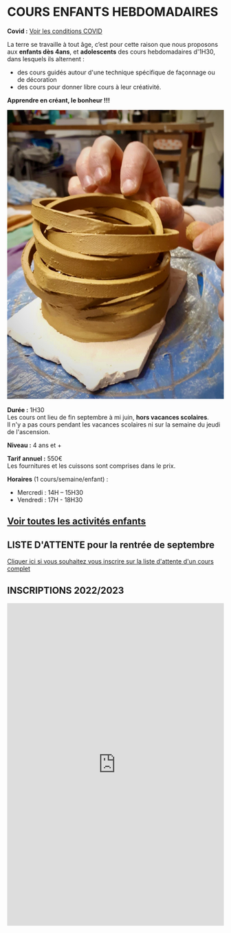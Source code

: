 # COURS ENFANTS HEBDOMADAIRES  


**Covid :** [Voir les conditions COVID](covid)  


La terre se travaille à tout âge, c’est pour cette raison que nous proposons aux **enfants dès 4ans**, et **adolescents** des cours hebdomadaires d'1H30, dans lesquels ils alternent :
- des cours guidés autour d'une technique spécifique de façonnage ou de décoration
- des cours pour donner libre cours à leur créativité.

**Apprendre en créant, le bonheur !!!**  



<img src="/images/atelier-modelage-poterie_atelier-colombes.jpeg" class="image-stage">


**Durée :** 1H30  
Les cours ont lieu de fin septembre à mi juin, **hors vacances scolaires**.  
Il n'y a pas cours pendant les vacances scolaires ni sur la semaine du jeudi de l'ascension.

**Niveau :** 4 ans et +  

**Tarif annuel :** 550€  
Les fournitures et les cuissons sont comprises dans le prix.  

**Horaires** (1 cours/semaine/enfant) :  
- Mercredi : 14H – 15H30  
- Vendredi : 17H - 18H30      



[Voir toutes les activités enfants](activites_enfants)  
---  
  
## LISTE D'ATTENTE pour la rentrée de septembre  
[Cliquer ici si vous souhaitez vous inscrire sur la liste d'attente d'un cours complet](https://forms.gle/RcWEHegz6js46Y7i8)   

## INSCRIPTIONS 2022/2023    

<iframe id="haWidget" allowtransparency="true" scrolling="auto" src="https://www.helloasso.com/associations/fans-de-terre/evenements/inscriptions-enfants-2022-23/widget" style="width: 100%; height: 750px; border: none;"></iframe>




